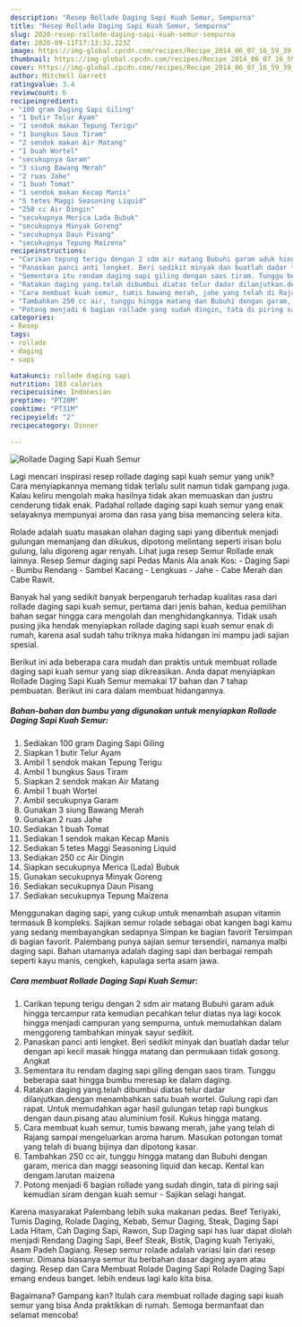 ```yaml
---
description: "Resep Rollade Daging Sapi Kuah Semur, Sempurna"
title: "Resep Rollade Daging Sapi Kuah Semur, Sempurna"
slug: 2020-resep-rollade-daging-sapi-kuah-semur-sempurna
date: 2020-09-11T17:13:32.223Z
image: https://img-global.cpcdn.com/recipes/Recipe_2014_06_07_16_59_39_604_f4c802_original_20140523_014227/751x532cq70/rollade-daging-sapi-kuah-semur-foto-resep-utama.jpg
thumbnail: https://img-global.cpcdn.com/recipes/Recipe_2014_06_07_16_59_39_604_f4c802_original_20140523_014227/751x532cq70/rollade-daging-sapi-kuah-semur-foto-resep-utama.jpg
cover: https://img-global.cpcdn.com/recipes/Recipe_2014_06_07_16_59_39_604_f4c802_original_20140523_014227/751x532cq70/rollade-daging-sapi-kuah-semur-foto-resep-utama.jpg
author: Mitchell Garrett
ratingvalue: 3.4
reviewcount: 6
recipeingredient:
- "100 gram Daging Sapi Giling"
- "1 butir Telur Ayam"
- "1 sendok makan Tepung Terigu"
- "1 bungkus Saus Tiram"
- "2 sendok makan Air Matang"
- "1 buah Wortel"
- "secukupnya Garam"
- "3 siung Bawang Merah"
- "2 ruas Jahe"
- "1 buah Tomat"
- "1 sendok makan Kecap Manis"
- "5 tetes Maggi Seasoning Liquid"
- "250 cc Air Dingin"
- "secukupnya Merica Lada Bubuk"
- "secukupnya Minyak Goreng"
- "secukupnya Daun Pisang"
- "secukupnya Tepung Maizena"
recipeinstructions:
- "Carikan tepung terigu dengan 2 sdm air matang Bubuhi garam aduk hingga tercampur rata kemudian pecahkan telur diatas nya lagi kocok hingga menjadi campuran yang sempurna, untuk memudahkan dalam menggoreng tambahkan  minyak sayur sedikit."
- "Panaskan panci anti lengket. Beri sedikit minyak dan buatlah dadar telur dengan api kecil masak hingga matang dan permukaan tidak gosong. Angkat"
- "Sementara itu rendam daging sapi giling dengan saos tiram. Tunggu beberapa saat hingga bumbu meresap ke dalam daging."
- "Ratakan daging yang.telah dibumbui diatas telur dadar dilanjutkan.dengan menambahkan satu buah wortel. Gulung rapi dan rapat. Untuk memudahkan agar hasil gulungan tetap rapi bungkus dengan daun.pisang atau aluminium fosil. Kukus hingga matang."
- "Cara membuat kuah semur, tumis bawang merah, jahe yang telah di Rajang sampai mengeluarkan aroma harum. Masukan potongan tomat yang telah di buang bijinya dan dipotong kasar."
- "Tambahkan 250 cc air, tunggu hingga matang dan Bubuhi dengan garam, merica dan maggi seasoning liquid dan kecap. Kental kan dengam.larutan maizena"
- "Potong menjadi 6 bagian rollade yang sudah dingin, tata di piring saji kemudian siram dengan kuah semur  Sajikan selagi hangat."
categories:
- Resep
tags:
- rollade
- daging
- sapi

katakunci: rollade daging sapi 
nutrition: 183 calories
recipecuisine: Indonesian
preptime: "PT20M"
cooktime: "PT31M"
recipeyield: "2"
recipecategory: Dinner

---
```



![Rollade Daging Sapi Kuah Semur](https://img-global.cpcdn.com/recipes/Recipe_2014_06_07_16_59_39_604_f4c802_original_20140523_014227/751x532cq70/rollade-daging-sapi-kuah-semur-foto-resep-utama.jpg)

Lagi mencari inspirasi resep rollade daging sapi kuah semur yang unik? Cara menyiapkannya memang tidak terlalu sulit namun tidak gampang juga. Kalau keliru mengolah maka hasilnya tidak akan memuaskan dan justru cenderung tidak enak. Padahal rollade daging sapi kuah semur yang enak selayaknya mempunyai aroma dan rasa yang bisa memancing selera kita.

Rolade adalah suatu masakan olahan daging sapi yang dibentuk menjadi gulungan memanjang dan dikukus, dipotong melintang seperti irisan bolu gulung, lalu digoreng agar renyah. Lihat juga resep Semur Rollade enak lainnya. Resep Semur daging sapi Pedas Manis Ala anak Kos: - Daging Sapi - Bumbu Rendang - Sambel Kacang - Lengkuas - Jahe - Cabe Merah dan Cabe Rawit.

Banyak hal yang sedikit banyak berpengaruh terhadap kualitas rasa dari rollade daging sapi kuah semur, pertama dari jenis bahan, kedua pemilihan bahan segar hingga cara mengolah dan menghidangkannya. Tidak usah pusing jika hendak menyiapkan rollade daging sapi kuah semur enak di rumah, karena asal sudah tahu triknya maka hidangan ini mampu jadi sajian spesial.


Berikut ini ada beberapa cara mudah dan praktis untuk membuat rollade daging sapi kuah semur yang siap dikreasikan. Anda dapat menyiapkan Rollade Daging Sapi Kuah Semur memakai 17 bahan dan 7 tahap pembuatan. Berikut ini cara dalam membuat hidangannya.

<!--inarticleads1-->

##### Bahan-bahan dan bumbu yang digunakan untuk menyiapkan Rollade Daging Sapi Kuah Semur:

1. Sediakan 100 gram Daging Sapi Giling
1. Siapkan 1 butir Telur Ayam
1. Ambil 1 sendok makan Tepung Terigu
1. Ambil 1 bungkus Saus Tiram
1. Siapkan 2 sendok makan Air Matang
1. Ambil 1 buah Wortel
1. Ambil secukupnya Garam
1. Gunakan 3 siung Bawang Merah
1. Gunakan 2 ruas Jahe
1. Sediakan 1 buah Tomat
1. Sediakan 1 sendok makan Kecap Manis
1. Sediakan 5 tetes Maggi Seasoning Liquid
1. Sediakan 250 cc Air Dingin
1. Siapkan secukupnya Merica (Lada) Bubuk
1. Gunakan secukupnya Minyak Goreng
1. Sediakan secukupnya Daun Pisang
1. Sediakan secukupnya Tepung Maizena


Menggunakan daging sapi, yang cukup untuk menambah asupan vitamin termasuk B kompleks. Sajikan semur rolade sebagai obat kangen bagi kamu yang sedang membayangkan sedapnya Simpan ke bagian favorit Tersimpan di bagian favorit. Palembang punya sajian semur tersendiri, namanya malbi daging sapi. Bahan utamanya adalah daging sapi dan berbagai rempah seperti kayu manis, cengkeh, kapulaga serta asam jawa. 

<!--inarticleads2-->

##### Cara membuat Rollade Daging Sapi Kuah Semur:

1. Carikan tepung terigu dengan 2 sdm air matang Bubuhi garam aduk hingga tercampur rata kemudian pecahkan telur diatas nya lagi kocok hingga menjadi campuran yang sempurna, untuk memudahkan dalam menggoreng tambahkan  minyak sayur sedikit.
1. Panaskan panci anti lengket. Beri sedikit minyak dan buatlah dadar telur dengan api kecil masak hingga matang dan permukaan tidak gosong. Angkat
1. Sementara itu rendam daging sapi giling dengan saos tiram. Tunggu beberapa saat hingga bumbu meresap ke dalam daging.
1. Ratakan daging yang.telah dibumbui diatas telur dadar dilanjutkan.dengan menambahkan satu buah wortel. Gulung rapi dan rapat. Untuk memudahkan agar hasil gulungan tetap rapi bungkus dengan daun.pisang atau aluminium fosil. Kukus hingga matang.
1. Cara membuat kuah semur, tumis bawang merah, jahe yang telah di Rajang sampai mengeluarkan aroma harum. Masukan potongan tomat yang telah di buang bijinya dan dipotong kasar.
1. Tambahkan 250 cc air, tunggu hingga matang dan Bubuhi dengan garam, merica dan maggi seasoning liquid dan kecap. Kental kan dengam.larutan maizena
1. Potong menjadi 6 bagian rollade yang sudah dingin, tata di piring saji kemudian siram dengan kuah semur -  Sajikan selagi hangat.


Karena masyarakat Palembang lebih suka makanan pedas. Beef Teriyaki, Tumis Daging, Rolade Daging, Kebab, Semur Daging, Steak, Daging Sapi Lada Hitam, Cah Daging Sapi, Rawon, Sup Daging sapi has luar dapat diolah menjadi Rendang Daging Sapi, Beef Steak, Bistik, Daging kuah Teriyaki, Asam Padeh Dagiang. Resep semur rolade adalah variasi lain dari resep semur. Dimana biasanya semur itu berbahan dasar daging ayam atau daging. Resep dan Cara Membuat Rolade Daging Sapi Rolade Daging Sapi emang endeus banget. lebih endeus lagi kalo kita bisa. 

Bagaimana? Gampang kan? Itulah cara membuat rollade daging sapi kuah semur yang bisa Anda praktikkan di rumah. Semoga bermanfaat dan selamat mencoba!
